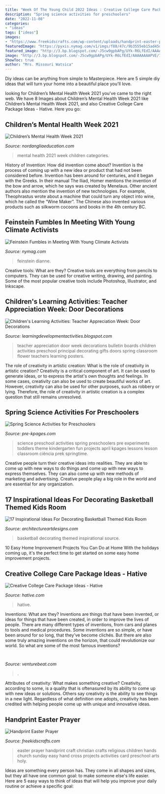 ```yaml
---
title: "Week Of The Young Child 2022 Ideas : Creative College Care Package Ideas"
description: "Spring science activities for preschoolers"
date: "2022-11-08"
categories:
- "ideas"
tags: ["ideas"]
images:
- "https://www.freekidscrafts.com/wp-content/uploads/handprint-easter-prayer.jpg"
featuredImage: "https://pyxis.nymag.com/v1/imgs/f88/47c/9b3555eb15ad45dc0d49f9f6392fb082da-dianne-feinstein.1x.rsocial.w1200.jpg"
featured_image: "http://3.bp.blogspot.com/-J5cw9gpbAPg/UYk-R6LfEdI/AAAAAAAAPVE/7xV0Eq5tpF0/s1600/AprilMay+371.jpg"
image: "http://3.bp.blogspot.com/-J5cw9gpbAPg/UYk-R6LfEdI/AAAAAAAAPVE/7xV0Eq5tpF0/s1600/AprilMay+371.jpg"
ShowToc: true
author: "Mrs. Missouri Watsica"
---
```



Diy ideas can be anything from simple to Masterpiece. Here are 5 simple diy ideas that will turn your home into a beautiful place you'll love.

	

		
looking for Children’s Mental Health Week 2021 you've came to the right web. We have 8 Images about Children’s Mental Health Week 2021 like Children’s Mental Health Week 2021,  and also Creative College Care Package Ideas - Hative. Here you go:
		
    
## Children’s Mental Health Week 2021

<img loading=lazy src="https://img.nordangliaeducation.com/resources/asia/_filecache/bd0/bf4/239259-maintainratio-w650-h883-of-1-FFFFFF-96220856_123961245946084_6027544836779802624_n.jpg" onerror="this.onerror=null;this.src='https://tse3.mm.bing.net/th?id=OIP.d4GG9KBUy9awMxOsv9pyWwHaKD&amp;pid=15.1';" alt="Children’s Mental Health Week 2021">

_Source: nordangliaeducation.com_

>mental health 2021 week children categories. 

	

History of Invention: How did invention come about?
Invention is the process of coming up with a new idea or product that had not been considered before. Invention has been around for centuries, and it began with the Greeks. In their manual The Iliad, Homer mentions the invention of the bow and arrow, which he says was created by Menelaus. Other ancient authors also mention the invention of new technologies. For example, Theophrastus wrote about a machine that could turn any object into wine, which he called the “Wine Maker”. The Chinese also invented various products such as silkworm cocoons and books in the 4th century BC.

    
## Feinstein Fumbles In Meeting With Young Climate Activists

<img loading=lazy src="https://pyxis.nymag.com/v1/imgs/f88/47c/9b3555eb15ad45dc0d49f9f6392fb082da-dianne-feinstein.1x.rsocial.w1200.jpg" onerror="this.onerror=null;this.src='https://tse4.mm.bing.net/th?id=OIP.9YhielrFRsAtNEF9OqhNqwHaD4&amp;pid=15.1';" alt="Feinstein Fumbles in Meeting With Young Climate Activists">

_Source: nymag.com_

>feinstein dianne. 

	

Creative tools: What are they?
Creative tools are everything from pencils to computers. They can be used for creative writing, drawing, and painting. Some of the most popular creative tools include Photoshop, Illustrator, and Inkscape.

    
## Children&#039;s Learning Activities: Teacher Appreciation Week: Door Decorations

<img loading=lazy src="http://3.bp.blogspot.com/-J5cw9gpbAPg/UYk-R6LfEdI/AAAAAAAAPVE/7xV0Eq5tpF0/s1600/AprilMay+371.jpg" onerror="this.onerror=null;this.src='https://tse1.mm.bing.net/th?id=OIP.B0jephpOnhV7cQtbGTkoTgHaOC&amp;pid=15.1';" alt="Children&#039;s Learning Activities: Teacher Appreciation Week: Door Decorations">

_Source: learningdevelopmentactivities.blogspot.com_

>teacher appreciation door week decorations bulletin boards children activities preschool principal decorating gifts doors spring classroom flower teachers learning posters. 

	

The role of creativity in artistic creation: What is the role of creativity in artistic creation?
Creativity is a critical component of art. It can be used to generate ideas, or to express the artist's own thoughts and feelings. In some cases, creativity can also be used to create beautiful works of art. However, creativity can also be used for other purposes, such as robbery or lying. Therefore, the role of creativity in artistic creation is a complex question that still remains unresolved.

    
## Spring Science Activities For Preschoolers

<img loading=lazy src="https://www.pre-kpages.com/wp-content/uploads/2015/04/spring-science-activities-for-preschool.jpg" onerror="this.onerror=null;this.src='https://tse1.mm.bing.net/th?id=OIP.p_EuAzGwrrEPCFGiJS47YAHaKQ&amp;pid=15.1';" alt="Spring Science Activities for Preschoolers">

_Source: pre-kpages.com_

>science preschool activities spring preschoolers pre experiments toddlers theme kindergarten fun projects april kpages lessons lesson classroom ciência prek springtime. 

	

Creative people turn their creative ideas into realities. They are able to come up with new ways to do things and come up with new ways to express themselves. They can also come up with new methods of marketing and advertising. Creative people play a big role in the world and are essential for any organization.

    
## 17 Inspirational Ideas For Decorating Basketball Themed Kids Room

<img loading=lazy src="http://www.architectureartdesigns.com/wp-content/uploads/2016/11/12-31.jpg" onerror="this.onerror=null;this.src='https://tse4.mm.bing.net/th?id=OIP.K4b6pYKd6dvfy3QIpXbcogHaFj&amp;pid=15.1';" alt="17 Inspirational Ideas For Decorating Basketball Themed Kids Room">

_Source: architectureartdesigns.com_

>basketball decorating themed inspirational source. 

	

10 Easy Home Improvement Projects You Can Do at Home
With the holidays coming up, it's the perfect time to get started on some easy home improvement projects.

    
## Creative College Care Package Ideas - Hative

<img loading=lazy src="http://hative.com/wp-content/uploads/2015/01/college-care-package-ideas/2-creative-college-care-package-ideas.jpg" onerror="this.onerror=null;this.src='https://tse2.mm.bing.net/th?id=OIP.iwiw7hTsYG6HX01sOKooXAHaJ4&amp;pid=15.1';" alt="Creative College Care Package Ideas - Hative">

_Source: hative.com_

>hative. 

	

Inventions: What are they?
Inventions are things that have been invented, or ideas for things that have been created, in order to improve the lives of people. There are many different types of inventions, from cars and planes to tools and medical procedures. Some inventions are so simple, or have been around for so long, that they've become clichés. But there are also some truly amazing inventions on the horizon, that could revolutionize our world. So what are some of the most famous inventions?

    
## 

<img loading=lazy src="https://venturebeat.com/wp-content/uploads/2019/11/vivoexynos-e1573227653262.jpg" onerror="this.onerror=null;this.src='https://tse2.mm.bing.net/th?id=OIP.oTbiObz3bFvUIhbHnSiY5wHaEK&amp;pid=15.1';" alt="">

_Source: venturebeat.com_

>. 

	

Attributes of creativity: What makes something creative?
Creativity, according to some, is a quality that is oftenasured by its ability to come up with new ideas or solutions. Others say creativity is the ability to see things in a new light. Regardless of what definition one adopts, creativity has been credited with helping people come up with unique and innovative ideas.

    
## Handprint Easter Prayer

<img loading=lazy src="https://www.freekidscrafts.com/wp-content/uploads/handprint-easter-prayer.jpg" onerror="this.onerror=null;this.src='https://tse4.mm.bing.net/th?id=OIP.1jdhCugzwZfCWe5ifElRiAAAAA&amp;pid=15.1';" alt="Handprint Easter Prayer">

_Source: freekidscrafts.com_

>easter prayer handprint craft christian crafts religious children hands church sunday easy hand cross projects activities card preschool arts holy. 

	

Ideas are something every person has. They come in all shapes and sizes, but they all have one common goal: to make someone else's life easier. Here are 5 easy ways to think of ideas that will help you improve your daily routine or achieve a specific goal: 

